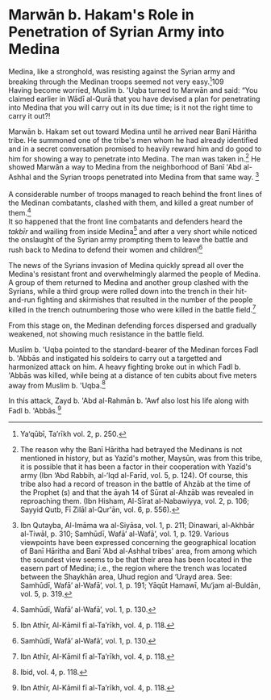 Marwān b. Hakam's Role in Penetration of Syrian Army into Medina
================================================================

Medina, like a stronghold, was resisting against the Syrian army and
breaking through the Medinan troops seemed not very easy.[^1]109  
 Having become worried, Muslim b. 'Uqba turned to Marwān and said: “You
claimed earlier in Wādī al-Qurā that you have devised a plan for
penetrating into Medina that you will carry out in its due time; is it
not the right time to carry it out?!

Marwān b. Hakam set out toward Medina until he arrived near Banī Hāritha
tribe. He summoned one of the tribe's men whom he had already identified
and in a secret conversation promised to heavily reward him and do good
to him for showing a way to penetrate into Medina. The man was taken
in.[^2] He showed Marwān a way to Medina from the neighborhood of Banī
'Abd al-Ashhal and the Syrian troops penetrated into Medina from that
same way. [^3]  
    
 A considerable number of troops managed to reach behind the front lines
of the Medinan combatants, clashed with them, and killed a great number
of them.[^4]  
 It so happened that the front line combatants and defenders heard the
*takbīr* and wailing from inside Medina[^5] and after a very short while
noticed the onslaught of the Syrian army prompting them to leave the
battle and rush back to Medina to defend their women and children![^6]

The news of the Syrians invasion of Medina quickly spread all over the
Medina's resistant front and overwhelmingly alarmed the people of
Medina. A group of them returned to Medina and another group clashed
with the Syrians, while a third group were rolled down into the trench
in their hit-and-run fighting and skirmishes that resulted in the number
of the people killed in the trench outnumbering those who were killed in
the battle field.[^7]

From this stage on, the Medinan defending forces dispersed and gradually
weakened, not showing much resistance in the battle field.

Muslim b. 'Uqba pointed to the standard-bearer of the Medinan forces
Fadl b. 'Abbās and instigated his soldeirs to carry out a targetted and
harmonized attack on him. A heavy fighting broke out in which Fadl b.
'Abbās was killed, while being at a distance of ten cubits about five
meters away from Muslim b. 'Uqba.[^8]

In this attack, Zayd b. 'Abd al-Rahmān b. 'Awf also lost his life along
with Fadl b. 'Abbās.[^9]

[^1]: Ya‘qūbī, Ta’rīkh vol. 2, p. 250.

[^2]: The reason why the Banī Hāritha had betrayed the Medinans is not
mentioned in history, but as Yazīd's mother, Maysūn, was from this
tribe, it is possible that it has been a factor in their cooperation
with Yazīd's army (Ibn ‘Abd Rabbih, al-‘Iqd al-Farīd, vol. 5, p. 124).
Of course, this tribe also had a record of treason in the battle of
Ahzāb at the time of the Prophet (s) and that the āyah 14 of Sūrat
al-Ahzāb was revealed in reproaching them. (Ibn Hisham, Al-Sīrat
al-Nabawiyya, vol. 2, p. 106; Sayyid Qutb, Fī Zilāl al-Qur'ān, vol. 6,
p. 556).

[^3]: Ibn Qutayba, Al-Imāma wa al-Siyāsa, vol. 1, p. 211; Dinawari,
al-Akhbār al-Tiwāl, p. 310; Samhūdī, Wafā’ al-Wafā’, vol. 1, p. 129.
Various viewpoints have been expressed concerning the geographical
location of Banī Hāritha and Banī ‘Abd al-Ashhal tribes' area, from
among which the soundest view seems to be that their area has been
located in the easern part of Medina; i.e., the region where the trench
was located between the Shaykhān area, Uhud region and ‘Urayd area. See:
Samhūdī, Wafā’ al-Wafā’, vol. 1, p. 191; Yāqūt Hamawī, Mu‘jam al-Buldān,
vol. 5, p. 319.

[^4]: Samhūdī, Wafā’ al-Wafā’, vol. 1, p. 130.

[^5]: Ibn Athīr, Al-Kāmil fī al-Ta’rīkh, vol. 4, p. 118.

[^6]: Samhūdī, Wafā’ al-Wafā’, vol. 1, p. 130.

[^7]: Ibn Athīr, Al-Kāmil fī al-Ta’rīkh, vol. 4, p. 118.

[^8]: Ibid, vol. 4, p. 118.

[^9]: Ibn Athīr, Al-Kāmil fī al-Ta’rīkh, vol. 4, p. 118.


